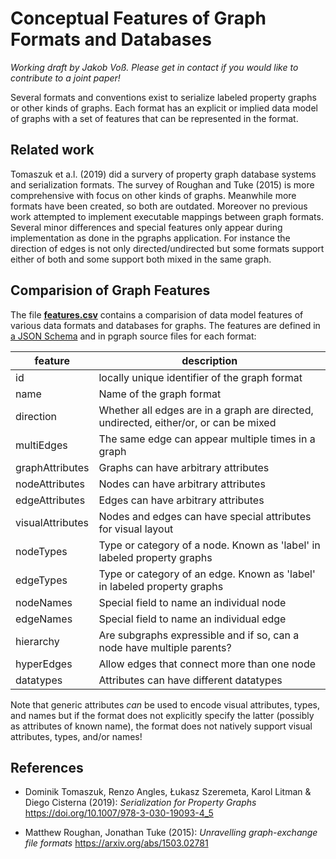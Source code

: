 # Conceptual Features of Graph Formats and Databases

*Working draft by Jakob Voß. Please get in contact if you would like to contribute to a joint paper!*

Several formats and conventions exist to serialize labeled property graphs or
other kinds of graphs. Each format has an explicit or implied data model of
graphs with a set of features that can be represented in the format.

## Related work

Tomaszuk et a.l. (2019) did a survery of property graph database systems and
serialization formats. The survey of Roughan and Tuke (2015) is more
comprehensive with focus on other kinds of graphs. Meanwhile more formats have
been created, so both are outdated. Moreover no previous work attempted to
implement executable mappings between graph formats. Several minor differences
and special features only appear during implementation as done in the pgraphs
application. For instance the direction of edges is not only
directed/undirected but some formats support either of both and some support
both mixed in the same graph.

<!--
The support of different graph features in database
systems can be summarized as following:

- node labels
  - optional: Neo4J, JanusGraph, Amazon Neptune, InfoGrid, Memgraph, AgensGraph
  - repeatable: Neo4j, Amazon Neptune, InfoGrid, Memgraph, AgensGraph
- edge labels:
  - optional: *none*
  - repeatable: AgensGraph
- edges
  - undirected: OrientDB, ArangoDB, JanusGraph, TigerGraph, InfiniteGraph, InfoGrid, Sparksee, VelicityDB
  - multiple between same nodes: all but InfoGrid
  - multiple between same nodes with same edge label(s): all but TigerGraph and InfoGrid
- properties
  - multiple values with same key: all but InfoGrid, Sparksee, and HGraphDB
  - null-values: OrientDB, ArangoDB, InfiniteGraph, InfoGrid, Sparksee, Memgraph, VelocityDB, HGraphDB
-->

## Comparision of Graph Features

The file **[features.csv](features.csv)** contains a comparision of data model
features of various data formats and databases for graphs. The features are
defined in [a JSON Schema](../schema/features.json) and in pgraph source files
for each format:

<!-- jq -r '.properties|to_entries|map(["",.key,.value.description//"",""]|join("|"))[]' schema/features.json -->

|feature|description|
|-------|-----------|
|id|locally unique identifier of the graph format|
|name|Name of the graph format|
|direction|Whether all edges are in a graph are directed, undirected, either/or, or can be mixed|
|multiEdges|The same edge can appear multiple times in a graph|
|graphAttributes|Graphs can have arbitrary attributes|
|nodeAttributes|Nodes can have arbitrary attributes|
|edgeAttributes|Edges can have arbitrary attributes|
|visualAttributes|Nodes and edges can have special attributes for visual layout|
|nodeTypes|Type or category of a node. Known as 'label' in labeled property graphs|
|edgeTypes|Type or category of an edge. Known as 'label' in labeled property graphs|
|nodeNames|Special field to name an individual node|
|edgeNames|Special field to name an individual edge|
|hierarchy|Are subgraphs expressible and if so, can a node have multiple parents?|
|hyperEdges|Allow edges that connect more than one node|
|datatypes|Attributes can have different datatypes|

Note that generic attributes *can* be used to encode visual attributes, types,
and names but if the format does not explicitly specify the latter (possibly as
attributes of known name), the format does not natively support visual
attributes, types, and/or names!

## References

- Dominik Tomaszuk, Renzo Angles, Łukasz Szeremeta, Karol Litman & Diego Cisterna (2019):
  *Serialization for Property Graphs* <https://doi.org/10.1007/978-3-030-19093-4_5>

- Matthew Roughan, Jonathan Tuke (2015):
  *Unravelling graph-exchange file formats*  <https://arxiv.org/abs/1503.02781>


